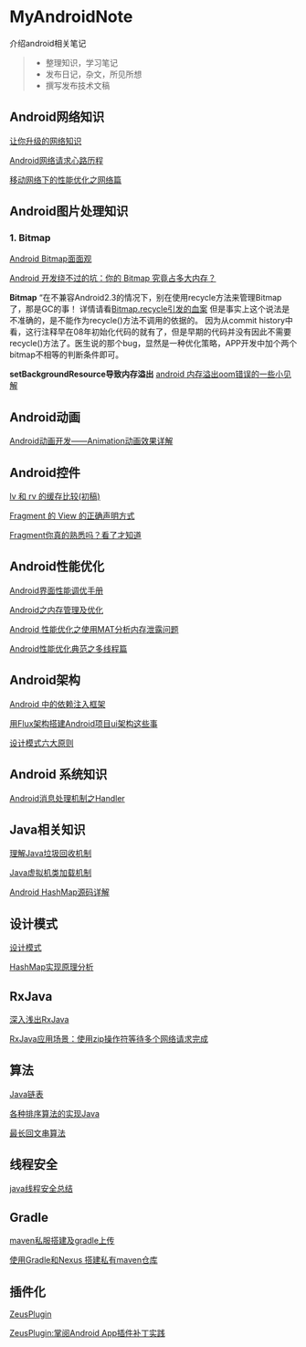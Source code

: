 # MyAndroidNote
介绍android相关笔记

> * 整理知识，学习笔记
> * 发布日记，杂文，所见所想
> * 撰写发布技术文稿

## Android网络知识
[让你升级的网络知识](https://segmentfault.com/a/1190000004569460)

[Android网络请求心路历程](http://www.jianshu.com/p/3141d4e46240)

[移动网络下的性能优化之网络篇](https://segmentfault.com/a/1190000004561343)

## Android图片处理知识
### 1. Bitmap
[Android Bitmap面面观](http://jayfeng.com/2016/03/22/Android-Bitmap%E9%9D%A2%E9%9D%A2%E8%A7%82/)

[Android 开发绕不过的坑：你的 Bitmap 究竟占多大内存？](http://bugly.qq.com/bbs/forum.php?mod=viewthread&tid=498)

**Bitmap** “在不兼容Android2.3的情况下，别在使用recycle方法来管理Bitmap了，那是GC的事！
详情请看[Bitmap.recycle引发的血案](http://blog.csdn.net/eclipsexys/article/details/50581162) 但是事实上这个说法是不准确的，是不能作为recycle()方法不调用的依据的。
因为从commit history中看，这行注释早在08年初始化代码的就有了，但是早期的代码并没有因此不需要recycle()方法了。医生说的那个bug，显然是一种优化策略，APP开发中加个两个bitmap不相等的判断条件即可。

**setBackgroundResource导致内存溢出** [android 内存溢出oom错误的一些小见解](http://blog.csdn.net/xuhui_7810/article/details/9493681)

## Android动画
[Android动画开发——Animation动画效果详解](http://www.jianshu.com/p/17dfa01f6553)

## Android控件
[lv 和 rv 的缓存比较(初稿)](http://mt08.fengjr.inc/api/v2/account/info/getAppUserCenter)

[Fragment 的 View 的正确声明方式](http://www.jianshu.com/p/27576f058d8b)

[Fragment你真的熟悉吗？看了才知道](http://www.jianshu.com/p/662c46cd3b5f?utm_campaign=haruki&utm_content=note&utm_medium=reader_share&utm_source=qq)
## Android性能优化
[Android界面性能调优手册](https://androidtest.org/android-graphics-performance-pattens/)

[Android之内存管理及优化](http://www.jianshu.com/p/9546d21376ed)

[Android 性能优化之使用MAT分析内存泄露问题](http://jcodecraeer.com/a/anzhuokaifa/androidkaifa/2015/0309/2565.html)

[Android性能优化典范之多线程篇](http://bugly.qq.com/bbs/forum.php?mod=viewthread&tid=1022&extra=page%3D1)
## Android架构

[Android 中的依赖注入框架](http://jcodecraeer.com/a/anzhuokaifa/androidkaifa/2016/0226/3998.html)

[用Flux架构搭建Android项目ui架构这些事](http://www.jianshu.com/p/4b755df66a97)

[设计模式六大原则](http://www.uml.org.cn/sjms/201211023.asp#1)

## Android 系统知识
[Android消息处理机制之Handler](http://www.iloveandroid.net/2016/06/30/Android_handler/)

## Java相关知识
[理解Java垃圾回收机制](http://www.jayfeng.com/2016/03/11/%E7%90%86%E8%A7%A3Java%E5%9E%83%E5%9C%BE%E5%9B%9E%E6%94%B6%E6%9C%BA%E5%88%B6/)

[Java虚拟机类加载机制](http://blog.csdn.net/u013256816/article/details/50829596)

[Android HashMap源码详解](http://blog.csdn.net/abcdef314159/article/details/51165630)

## 设计模式

[设计模式](http://design-patterns.readthedocs.org/zh_CN/latest/structural_patterns/bridge.html)

[HashMap实现原理分析](http://yikun.github.io/2015/04/01/Java-HashMap%E5%B7%A5%E4%BD%9C%E5%8E%9F%E7%90%86%E5%8F%8A%E5%AE%9E%E7%8E%B0/)

## RxJava 
[深入浅出RxJava](http://blog.csdn.net/lzyzsd/article/details/41833541)

[RxJava应用场景：使用zip操作符等待多个网络请求完成](http://jcodecraeer.com/a/anzhuokaifa/androidkaifa/2016/0325/4080.html)

## 算法
[Java链表](http://blog.csdn.net/fightforyourdream/article/details/16353519)

[各种排序算法的实现Java](http://my.oschina.net/byronhs/blog/508615)

[最长回文串算法](http://blog.csdn.net/wdxin1322/article/details/12172487)

## 线程安全
[java线程安全总结](http://jcodecraeer.com/a/chengxusheji/java/2013/0627/1396.html)

## Gradle
[maven私服搭建及gradle上传](http://www.jianshu.com/p/b1fe26d5b8c8)

[使用Gradle和Nexus 搭建私有maven仓库](http://xuhao.tech/2016/08/30/maven.html?utm_source=tuicool&utm_medium=referral)

## 插件化
[ZeusPlugin](https://github.com/iReaderAndroid/ZeusPlugin)

[ZeusPlugin:掌阅Android App插件补丁实践](http://www.jianshu.com/p/b1e7b6326330)
